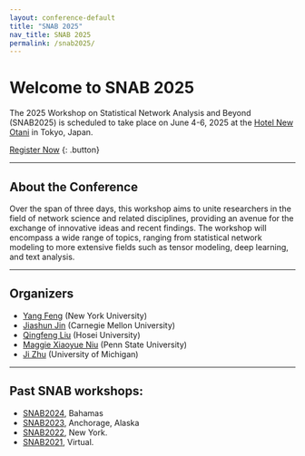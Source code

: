 ```yaml
---
layout: conference-default
title: "SNAB 2025"
nav_title: SNAB 2025
permalink: /snab2025/
---
```


# Welcome to SNAB 2025

The 2025 Workshop on Statistical Network Analysis and Beyond (SNAB2025) is scheduled to take place on June 4-6, 2025 at the [Hotel New Otani](https://www.newotani.co.jp/en/tokyo/) in Tokyo, Japan.

[Register Now](#) {: .button}

---

## About the Conference

Over the span of three days, this workshop aims to unite researchers in the field of network science and related disciplines, providing an avenue for the exchange of innovative ideas and recent findings. The workshop will encompass a wide range of topics, ranging from statistical network modeling to more extensive fields such as tensor modeling, deep learning, and text analysis.

---

## Organizers

- [Yang Feng](https://yangfengstat.github.io/) (New York University)
- [Jiashun Jin](https://www.stat.cmu.edu/~jiashun/) (Carnegie Mellon University)
- [Qingfeng Liu](https://qingfeng-liu.github.io/index1.html) (Hosei University)
- [Maggie Xiaoyue Niu](https://sites.google.com/view/maggiexniu/) (Penn State University)
- [Ji Zhu](https://dept.stat.lsa.umich.edu/~jizhu/) (University of Michigan)


---

## Past SNAB workshops:

- [SNAB2024](https://sites.google.com/view/snab2024/), Bahamas
- [SNAB2023](https://www.snab2023.org/), Anchorage, Alaska
- [SNAB2022](https://yangfeng.hosting.nyu.edu/snab2022/), New York. 
- [SNAB2021](https://dept.stat.lsa.umich.edu/~jizhu/snab2021/), Virtual.

